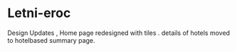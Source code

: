 # Letni-eroc
Design Updates , Home page redesigned with tiles .
details of hotels moved to hotelbased summary page.
